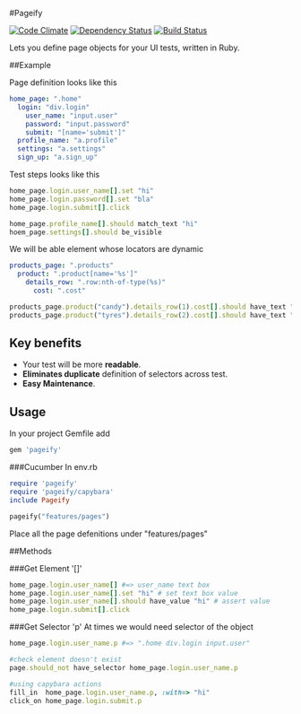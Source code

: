 #Pageify

[![Code Climate](https://codeclimate.com/github/paramadeep/pageify.png)](https://codeclimate.com/github/paramadeep/pageify)    [![Dependency Status](https://gemnasium.com/paramadeep/pageify.svg)](https://gemnasium.com/paramadeep/pageify)  [![Build Status](https://travis-ci.org/paramadeep/pageify.svg?branch=master)](https://travis-ci.org/paramadeep/pageify)

Lets you define page objects for your UI tests, written in Ruby. 

##Example

Page definition looks like this
```yaml
home_page: ".home"
  login: "div.login"
    user_name: "input.user"
    password: "input.password"
    submit: "[name='submit']"
  profile_name: "a.profile"
  settings: "a.settings"
  sign_up: "a.sign_up"
```
Test steps looks like this
```ruby
home_page.login.user_name[].set "hi"
home_page.login.password[].set "bla"
home_page.login.submit[].click

home_page.profile_name[].should match_text "hi"
hoem_page.settings[].should be_visible
```

We will be able element whose locators are dynamic
```yaml
products_page: ".products"
  product: ".product[name='%s']"
    details_row: ".row:nth-of-type(%s)"
      cost: ".cost"
```
```ruby
products_page.product("candy").details_row(1).cost[].should have_text "Rs.10"
products_page.product("tyres").details_row(2).cost[].should have_text "Rs.20"
```

    
## Key benefits

- Your test will be more **readable**.
- **Eliminates duplicate** definition of selectors across test.
- **Easy Maintenance**.

## Usage
In your project Gemfile add 
```ruby
gem 'pageify'
```
###Cucumber
 In env.rb
 ```ruby
 require 'pageify'
 require 'pageify/capybara'
 include Pageify
 
 pageify("features/pages")
 ```
 Place all the page defenitions under "features/pages"

##Methods

###Get Element '[]'
```ruby
home_page.login.user_name[] #=> user_name text box
home_page.login.user_name[].set "hi" # set text box value
home_page.login.user_name[].should have_value "hi" # assert value
home_page.login.submit[].click
```


###Get Selector 'p'
At times we would need selector of the object 
```ruby
home_page.login.user_name.p #=> ".home div.login input.user"

#check element doesn't exist
page.should_not have_selector home_page.login.user_name.p

#using capybara actions
fill_in  home_page.login.user_name.p, :with=> "hi"
click_on home_page.login.submit.p
```

###





